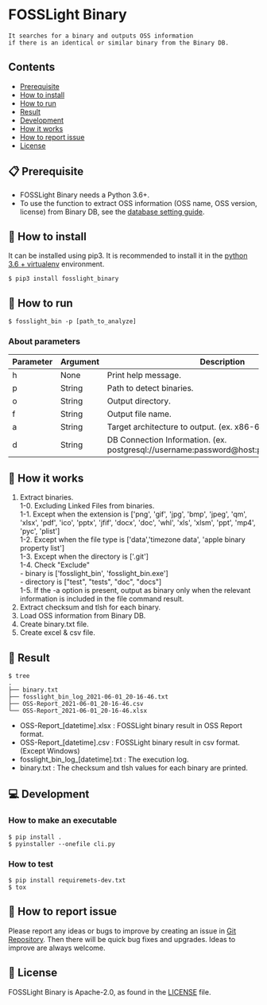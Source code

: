 <!--
Copyright (c) 2021 LG Electronics
SPDX-License-Identifier: Apache-2.0
 -->
# FOSSLight Binary

```note
It searches for a binary and outputs OSS information    
if there is an identical or similar binary from the Binary DB.
```


## Contents

- [Prerequisite](#-prerequisite)
- [How to install](#-how-to-install)
- [How to run](#-how-to-run)
- [Result](#-result)
- [Development](#-development)
- [How it works](#-how-it-works)
- [How to report issue](#-how-to-report-issue)
- [License](#-license)


## 📋 Prerequisite
- FOSSLight Binary needs a Python 3.6+.    
- To use the function to extract OSS information (OSS name, OSS version, license) from Binary DB, see the [database setting guide][db_guide].

[db_guide]: https://github.com/fosslight/fosslight_binary/blob/main/docs/SETUP_DATABASE.md

## 🎉 How to install
It can be installed using pip3. It is recommended to install it in the [python 3.6 + virtualenv](https://github.com/fosslight/fosslight_source/blob/main/docs/Guide_virtualenv.md) environment.

```
$ pip3 install fosslight_binary
```

## 🚀 How to run
````
$ fosslight_bin -p [path_to_analyze]
````    
### About parameters

| Parameter  | Argument | Description |
| ------------- | ------------- | ------------- |
| h | None | Print help message. | 
| p | String | Path to detect binaries. | 
| o | String | Output directory. | 
| f | String | Output file name. | 
| a | String | Target architecture to output. (ex. x86-64, ARM) | 
| d | String | DB Connection Information. (ex. postgresql://username:password@host:port/database_name) | 

## 🧐 How it works
1. Extract binaries.    
    1-0. Excluding Linked Files from binaries.    
    1-1. Except when the extension is ['png', 'gif', 'jpg', 'bmp', 'jpeg', 'qm', 'xlsx', 'pdf', 'ico', 'pptx', 'jfif', 'docx',
                                   'doc', 'whl', 'xls', 'xlsm', 'ppt', 'mp4', 'pyc', 'plist']            
    1-2. Except when the file type is ['data','timezone data', 'apple binary property list']    
    1-3. Except when the directory is ['.git']    
    1-4. Check "Exclude"     
        - binary is ['fosslight_bin', 'fosslight_bin.exe']     
        - directory is ["test", "tests", "doc", "docs"]     
    1-5. If the -a option is present, output as binary only when the relevant information is included in the file command result.      
2. Extract checksum and tlsh for each binary.     
3. Load OSS information from Binary DB.      
4. Create binary.txt file.          
5. Create excel & csv file.     

## 📁 Result

```
$ tree
.
├── binary.txt
├── fosslight_bin_log_2021-06-01_20-16-46.txt
├── OSS-Report_2021-06-01_20-16-46.csv
└── OSS-Report_2021-06-01_20-16-46.xlsx

```
- OSS-Report_[datetime].xlsx : FOSSLight binary result in OSS Report format.
- OSS-Report_[datetime].csv : FOSSLight binary result in csv format. (Except Windows)
- fosslight_bin_log_[datetime].txt : The execution log.
- binary.txt : The checksum and tlsh values for each binary are printed.

## 💻 Development
### How to make an executable  
````  
$ pip install .  
$ pyinstaller --onefile cli.py
````
### How to test
````  
$ pip install requiremets-dev.txt
$ tox
````

## 👏 How to report issue

Please report any ideas or bugs to improve by creating an issue in [Git Repository][repo]. Then there will be quick bug fixes and upgrades. Ideas to improve are always welcome.

[repo]: https://github.com/fosslight/fosslight_binary/issues

## 📄 License

FOSSLight Binary is Apache-2.0, as found in the [LICENSE][l] file.

[l]: https://github.com/fosslight/fosslight_binary/blob/main/LICENSE
